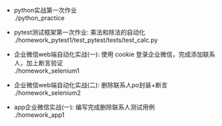 - python实战第一次作业<br>./python_practice

- pytest测试框架第一次作业: 乘法和除法的自动化
<br>./homework_pytest1/test_pytest/tests/test_calc.py

- 企业微信web端自动化实战(一): 使用 cookie 登录企业微信，完成添加联系人，加上断言验证
<br>./homework_selenium1

- 企业微信web端自动化实战(二): 删除联系人po封装+断言
<br>./homework_selenium2

- app企业微信实战(一): 编写完成删除联系人测试用例
<br>./homework_app1